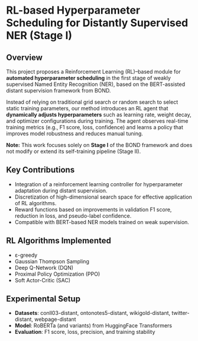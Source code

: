 # RL-based Hyperparameter Scheduling for Distantly Supervised NER (Stage I)

## Overview

This project proposes a Reinforcement Learning (RL)–based module for **automated hyperparameter scheduling** in the first stage of weakly supervised Named Entity Recognition (NER), based on the BERT-assisted distant supervision framework from BOND. 

Instead of relying on traditional grid search or random search to select static training parameters, our method introduces an RL agent that **dynamically adjusts hyperparameters** such as learning rate, weight decay, and optimizer configurations during training. The agent observes real-time training metrics (e.g., F1 score, loss, confidence) and learns a policy that improves model robustness and reduces manual tuning.

**Note:** This work focuses solely on **Stage I** of the BOND framework and does not modify or extend its self-training pipeline (Stage II).

## Key Contributions

- Integration of a reinforcement learning controller for hyperparameter adaptation during distant supervision.
- Discretization of high-dimensional search space for effective application of RL algorithms.
- Reward functions based on improvements in validation F1 score, reduction in loss, and pseudo-label confidence.
- Compatible with BERT-based NER models trained on weak supervision.

## RL Algorithms Implemented

- ε-greedy
- Gaussian Thompson Sampling
- Deep Q-Network (DQN)
- Proximal Policy Optimization (PPO)
- Soft Actor-Critic (SAC)

## Experimental Setup

- **Datasets**: conll03-distant, ontonotes5-distant, wikigold-distant, twitter-distant, webpage-distant
- **Model**: RoBERTa (and variants) from HuggingFace Transformers
- **Evaluation**: F1 score, loss, precision, and training stability

